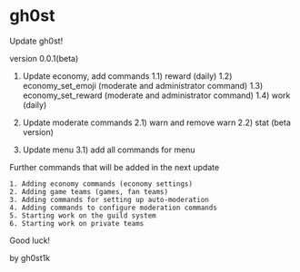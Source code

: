 # gh0st

Update gh0st!

version 0.0.1(beta)

1. Update economy, add commands
    1.1) reward (daily)
    1.2) economy_set_emoji (moderate and administrator command)
    1.3) economy_set_reward (moderate and administrator command)
    1.4) work (daily)
    
2. Update moderate commands
    2.1) warn and remove warn
    2.2) stat (beta version)

3. Update menu
    3.1) add all commands for menu

Further commands that will be added in the next update

    1. Adding economy commands (economy settings)
    2. Adding game teams (games, fan teams)
    3. Adding commands for setting up auto-moderation
    4. Adding commands to configure moderation commands
    5. Starting work on the guild system
    6. Starting work on private teams

Good luck!

by gh0st1k


